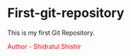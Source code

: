 # First-git-repository
This is my first Git Repository. 
<br>

<p style="Color:red;"> Author - Shidratul Shishir </p>
